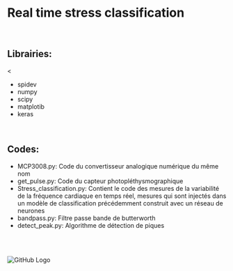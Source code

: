# Real time stress classification
<br/>
<h2>Librairies:</h2><
 <ul>
  <li>spidev</li>
  <li>numpy</li>
  <li>scipy</li>
  <li>matplotib</li>
  <li>keras</li>
</ul> 
<br/>
<h2>Codes:</h2>
 <ul>
  <li>MCP3008.py: Code du convertisseur analogique numérique du même nom </li>
  <li>get_pulse.py: Code du capteur photopléthysmographique</li>
  <li>Stress_classification.py: Contient le code des mesures de la variabilité de la fréquence cardiaque en temps réel, mesures qui sont injectés dans un modèle de classification précédemment construit avec un réseau de neurones</li>
 <li>bandpass.py: Filtre passe bande de butterworth</li>
 <li>detect_peak.py: Algorithme de détection de piques </li>

</ul> 

<br/>
<br/>


![GitHub Logo](/images/schéma_final.png)
